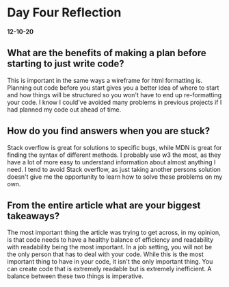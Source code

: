 # Day Four Reflection
__12-10-20__

## What are the benefits of making a plan before starting to just write code?
This is important in the same ways a wireframe for html formatting is. Planning out code before you start gives you a better idea of where to start and how things will be structured so you won't have to end up re-formatting your code. I know I could've avoided many problems in previous projects if I had planned my code out ahead of time.

## How do you find answers when you are stuck?
Stack overflow is great for solutions to specific bugs, while MDN is great for finding the syntax of different methods. I probably use w3 the most, as they have a lot of more easy to understand information about almost anything I need. I tend to avoid Stack overflow, as just taking another persons solution doesn't give me the opportunity to learn how to solve these problems on my own. 

## From the entire article what are your biggest takeaways?
The most important thing the article was trying to get across, in my opinion, is that code needs to have a healthy balance of efficiency and readability with readability being the most important. In a job setting, you will not be the only person that has to deal with your code. While this is the most important thing to have in your code, it isn't the only important thing. You can create code that is extremely readable but is extremely inefficient. A balance between these two things is imperative. 